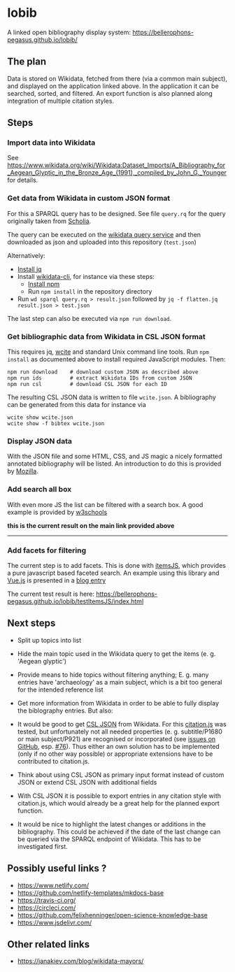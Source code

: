 # lobib

A linked open bibliography display system: <https://bellerophons-pegasus.github.io/lobib/>

## The plan

Data is stored on Wikidata, fetched from there (via a common main subject), and displayed on the application linked above. In the application it can be searched, sorted, and filtered. An export function is also planned along integration of multiple citation styles.

## Steps

### Import data into Wikidata

See <https://www.wikidata.org/wiki/Wikidata:Dataset_Imports/A_Bibliography_for_Aegean_Glyptic_in_the_Bronze_Age_(1991),_compiled_by_John_G._Younger> for details.

### Get data from Wikidata in custom JSON format

For this a SPARQL query has to be designed. See file `query.rq` for the query originally taken from [Scholia](https://www.wikidata.org/wiki/Wikidata:Scholia).

The query can be executed on the [wikidata query service](https://query.wikidata.org/) and then downloaded as json and uploaded into this repository (`test.json`)

Alternatively:

* [Install jq](https://stedolan.github.io/jq/download/)
* Install [wikidata-cli](https://www.npmjs.com/package/wikidata-cli), for instance via these steps:
  * [Install npm](https://www.npmjs.com/get-npm)
  * Run `npm install` in the repository directory
* Run  `wd sparql query.rq > result.json` followed by `jq -f flatten.jq result.json > test.json` 

The last step can also be executed via `npm run download`.

### Get bibliographic data from Wikidata in CSL JSON format

This requires jq, [wcite](http://wikicite.org/wcite/) and standard Unix command line tools. Run `npm install` as documented above to install required JavaScript modules. Then:

    npm run download    # download custom JSON as described above
    npm run ids         # extract Wikidata IDs from custom JSON
    npm run csl         # download CSL JSON for each ID

The resulting CSL JSON data is written to file `wcite.json`. A bibliography can be generated from this data for instance via

    wcite show wcite.json
    wcite show -f bibtex wcite.json

### Display JSON data

With the JSON file and some HTML, CSS, and JS magic a nicely formatted annotated bibliography will be listed. An introduction to do this is provided by [Mozilla](https://developer.mozilla.org/en-US/docs/Learn/JavaScript/Objects/JSON).

### Add search all box

With even more JS the list can be filtered with a search box. A good example is provided by [w3schools](https://www.w3schools.com/howto/howto_js_filter_lists.asp)

**this is the current result on the main link provided above**
___

### Add facets for filtering
The current step is to add facets. This is done with [itemsJS](https://github.com/itemsapi/itemsjs), which provides a pure javascript based faceted search. An example using this library and [Vue.js](https://vuejs.org/) is presented in a [blog entry](https://www.itemsapi.com/blog/2017/11/25/search-engine-with-facets-in-javascript/)

The current test result is here: https://bellerophons-pegasus.github.io/lobib/testItemsJS/index.html

## Next steps

* Split up topics into list

* Hide the main topic used in the Wikidata query to get the items (e. g. 'Aegean glyptic') 

* Provide means to hide topics without filtering anything; E. g. many entries have 'archaeology' as a main subject, which is a bit too general for the intended reference list

* Get more information from Wikidata in order to be able to fully display the biblography entries. But also:

* It would be good to get [CSL JSON](https://citeproc-js.readthedocs.io/en/latest/csl-json/markup.html) from Wikidata. For this [citation.js](https://citation.js.org/) was tested, but unfortunately not all needed properties (e. g. subtitle/P1680 or main subject/P921) are recognised or incorporated (see [issues on GitHub](https://github.com/larsgw/citation.js), esp. [#76](https://github.com/larsgw/citation.js/issues/76)). Thus either an own solution has to be implemented (only if no other way possible) or appropriate extensions have to be contributed to citation.js.

* Think about using CSL JSON as primary input format instead of custom JSON or extend CSL JSON with additional fields

* With CSL JSON it is possible to export entries in any citation style with citation.js, which would already be a great help for the planned export function.

* It would be nice to highlight the latest changes or additions in the bibliography. This could be achieved if the date of the last change can be queried via the SPARQL endpoint of Wikidata. This has to be investigated first.

## Possibly useful links ?

* https://www.netlify.com/
* https://github.com/netlify-templates/mkdocs-base
* https://travis-ci.org/
* https://circleci.com/
* https://github.com/felixhenninger/open-science-knowledge-base
* https://www.jsdelivr.com/

## Other related links

* https://janakiev.com/blog/wikidata-mayors/

